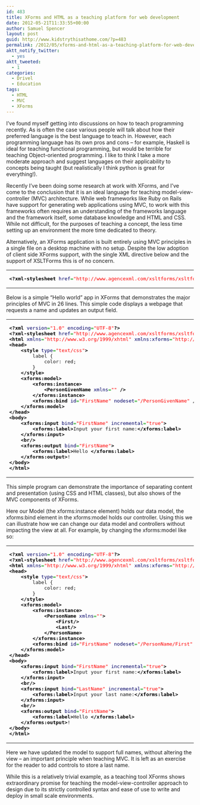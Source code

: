 ```yaml
---
id: 483
title: XForms and HTML as a teaching platform for web development
date: 2012-05-21T11:33:55+00:00
author: Samuel Spencer
layout: post
guid: http://www.kidstrythisathome.com/?p=483
permalink: /2012/05/xforms-and-html-as-a-teaching-platform-for-web-development/
aktt_notify_twitter:
  - yes
aktt_tweeted:
  - 1
categories:
  - Drivel
  - Education
tags:
  - HTML
  - MVC
  - XForms
---
```

I&#8217;ve found myself getting into discussions on how to teach programming recently. As is often the case various people will talk about how their preferred language is the best language to teach in. However, each programming language has its own pros and cons &#8211; for example, Haskell is ideal for teaching functional programming, but would be terrible for teaching Object-oriented programming. I like to think I take a more moderate approach and suggest languages on their applicability to concepts being taught (but realistically I think python is great for everything!).

Recently I&#8217;ve been doing some research at work with XForms, and I&#8217;ve come to the conclusion that it is an ideal language for teaching model-view-controller (MVC) architecture. While web frameworks like Ruby on Rails have support for generating web applications using MVC, to work with this frameworks often requires an understanding of the frameworks language and the framework itself, some database knowledge and HTML and CSS. While not difficult, for the purposes of teaching a concept, the less time setting up an environment the more time dedicated to theory.

Alternatively, an XForms application is built entirely using MVC principles in a single file on a desktop machine with no setup. Despite the low adoption of client side XForms support, with the single XML directive below and the support of XSLTForms this is of no concern.

<div class="wp_syntax">
  <table>
    <tr>
      <td class="code">
        <pre class="xml" style="font-family:monospace;"><span style="color: #009900;"><span style="color: #000000; font-weight: bold;">&lt;?xml-stylesheet</span> <span style="color: #000066;">href</span>=<span style="color: #ff0000;">"http://www.agencexml.com/xsltforms/xsltforms/xsltforms.xsl"</span> <span style="color: #000066;">type</span>=<span style="color: #ff0000;">"text/xsl"</span><span style="color: #000000; font-weight: bold;">?&gt;</span></span></pre>
      </td>
    </tr>
  </table>
</div>

Below is a simple &#8220;Hello world&#8221; app in XForms that demonstrates the major principles of MVC in 26 lines. This simple code displays a webpage that requests a name and updates an output field.

<div class="wp_syntax">
  <table>
    <tr>
      <td class="code">
        <pre class="xml" style="font-family:monospace;"><span style="color: #009900;"><span style="color: #000000; font-weight: bold;">&lt;?xml</span> <span style="color: #000066;">version</span>=<span style="color: #ff0000;">"1.0"</span> <span style="color: #000066;">encoding</span>=<span style="color: #ff0000;">"UTF-8"</span><span style="color: #000000; font-weight: bold;">?&gt;</span></span>
<span style="color: #009900;"><span style="color: #000000; font-weight: bold;">&lt;?xml-stylesheet</span> <span style="color: #000066;">href</span>=<span style="color: #ff0000;">"http://www.agencexml.com/xsltforms/xsltforms/xsltforms.xsl"</span> <span style="color: #000066;">type</span>=<span style="color: #ff0000;">"text/xsl"</span><span style="color: #000000; font-weight: bold;">?&gt;</span></span>
<span style="color: #009900;"><span style="color: #000000; font-weight: bold;">&lt;html</span> <span style="color: #000066;">xmlns</span>=<span style="color: #ff0000;">"http://www.w3.org/1999/xhtml"</span> <span style="color: #000066;">xmlns:xforms</span>=<span style="color: #ff0000;">"http://www.w3.org/2002/xforms"</span> <span style="color: #000000; font-weight: bold;">&gt;</span></span>
<span style="color: #009900;"><span style="color: #000000; font-weight: bold;">&lt;head<span style="color: #000000; font-weight: bold;">&gt;</span></span></span>
    <span style="color: #009900;"><span style="color: #000000; font-weight: bold;">&lt;style</span> <span style="color: #000066;">type</span>=<span style="color: #ff0000;">"text/css"</span><span style="color: #000000; font-weight: bold;">&gt;</span></span>
        label {
            color: red;
        }
    <span style="color: #009900;"><span style="color: #000000; font-weight: bold;">&lt;/style<span style="color: #000000; font-weight: bold;">&gt;</span></span></span>
    <span style="color: #009900;"><span style="color: #000000; font-weight: bold;">&lt;xforms:model<span style="color: #000000; font-weight: bold;">&gt;</span></span></span>
        <span style="color: #009900;"><span style="color: #000000; font-weight: bold;">&lt;xforms:instance<span style="color: #000000; font-weight: bold;">&gt;</span></span></span>
            <span style="color: #009900;"><span style="color: #000000; font-weight: bold;">&lt;PersonGivenName</span> <span style="color: #000066;">xmlns</span>=<span style="color: #ff0000;">""</span> <span style="color: #000000; font-weight: bold;">/&gt;</span></span>
        <span style="color: #009900;"><span style="color: #000000; font-weight: bold;">&lt;/xforms:instance<span style="color: #000000; font-weight: bold;">&gt;</span></span></span>
        <span style="color: #009900;"><span style="color: #000000; font-weight: bold;">&lt;xforms:bind</span> <span style="color: #000066;">id</span>=<span style="color: #ff0000;">"FirstName"</span> <span style="color: #000066;">nodeset</span>=<span style="color: #ff0000;">"/PersonGivenName"</span> <span style="color: #000000; font-weight: bold;">/&gt;</span></span>
    <span style="color: #009900;"><span style="color: #000000; font-weight: bold;">&lt;/xforms:model<span style="color: #000000; font-weight: bold;">&gt;</span></span></span>
<span style="color: #009900;"><span style="color: #000000; font-weight: bold;">&lt;/head<span style="color: #000000; font-weight: bold;">&gt;</span></span></span>
<span style="color: #009900;"><span style="color: #000000; font-weight: bold;">&lt;body<span style="color: #000000; font-weight: bold;">&gt;</span></span></span>
    <span style="color: #009900;"><span style="color: #000000; font-weight: bold;">&lt;xforms:input</span> <span style="color: #000066;">bind</span>=<span style="color: #ff0000;">"FirstName"</span> <span style="color: #000066;">incremental</span>=<span style="color: #ff0000;">"true"</span><span style="color: #000000; font-weight: bold;">&gt;</span></span>
        <span style="color: #009900;"><span style="color: #000000; font-weight: bold;">&lt;xforms:label<span style="color: #000000; font-weight: bold;">&gt;</span></span></span>Input your first name:<span style="color: #009900;"><span style="color: #000000; font-weight: bold;">&lt;/xforms:label<span style="color: #000000; font-weight: bold;">&gt;</span></span></span>
    <span style="color: #009900;"><span style="color: #000000; font-weight: bold;">&lt;/xforms:input<span style="color: #000000; font-weight: bold;">&gt;</span></span></span>
    <span style="color: #009900;"><span style="color: #000000; font-weight: bold;">&lt;br</span><span style="color: #000000; font-weight: bold;">/&gt;</span></span>
    <span style="color: #009900;"><span style="color: #000000; font-weight: bold;">&lt;xforms:output</span> <span style="color: #000066;">bind</span>=<span style="color: #ff0000;">"FirstName"</span><span style="color: #000000; font-weight: bold;">&gt;</span></span>
        <span style="color: #009900;"><span style="color: #000000; font-weight: bold;">&lt;xforms:label<span style="color: #000000; font-weight: bold;">&gt;</span></span></span>Hello <span style="color: #009900;"><span style="color: #000000; font-weight: bold;">&lt;/xforms:label<span style="color: #000000; font-weight: bold;">&gt;</span></span></span>
    <span style="color: #009900;"><span style="color: #000000; font-weight: bold;">&lt;/xforms:output<span style="color: #000000; font-weight: bold;">&gt;</span></span></span>!
<span style="color: #009900;"><span style="color: #000000; font-weight: bold;">&lt;/body<span style="color: #000000; font-weight: bold;">&gt;</span></span></span>
<span style="color: #009900;"><span style="color: #000000; font-weight: bold;">&lt;/html<span style="color: #000000; font-weight: bold;">&gt;</span></span></span></pre>
      </td>
    </tr>
  </table>
</div>

This simple program can demonstrate the importance of separating content and presentation (using CSS and HTML classes), but also shows of the MVC components of XForms.

Here our Model (the xforms:instance element) holds our data model, the xforms:bind element in the xforms:model holds our controller. Using this we can illustrate how we can change our data model and controllers without impacting the view at all. For example, by changing the xforms:model like so:

<div class="wp_syntax">
  <table>
    <tr>
      <td class="code">
        <pre class="xml" style="font-family:monospace;"><span style="color: #009900;"><span style="color: #000000; font-weight: bold;">&lt;?xml</span> <span style="color: #000066;">version</span>=<span style="color: #ff0000;">"1.0"</span> <span style="color: #000066;">encoding</span>=<span style="color: #ff0000;">"UTF-8"</span><span style="color: #000000; font-weight: bold;">?&gt;</span></span>
<span style="color: #009900;"><span style="color: #000000; font-weight: bold;">&lt;?xml-stylesheet</span> <span style="color: #000066;">href</span>=<span style="color: #ff0000;">"http://www.agencexml.com/xsltforms/xsltforms/xsltforms.xsl"</span> <span style="color: #000066;">type</span>=<span style="color: #ff0000;">"text/xsl"</span><span style="color: #000000; font-weight: bold;">?&gt;</span></span>
<span style="color: #009900;"><span style="color: #000000; font-weight: bold;">&lt;html</span> <span style="color: #000066;">xmlns</span>=<span style="color: #ff0000;">"http://www.w3.org/1999/xhtml"</span> <span style="color: #000066;">xmlns:xforms</span>=<span style="color: #ff0000;">"http://www.w3.org/2002/xforms"</span> <span style="color: #000000; font-weight: bold;">&gt;</span></span>
<span style="color: #009900;"><span style="color: #000000; font-weight: bold;">&lt;head<span style="color: #000000; font-weight: bold;">&gt;</span></span></span>
    <span style="color: #009900;"><span style="color: #000000; font-weight: bold;">&lt;style</span> <span style="color: #000066;">type</span>=<span style="color: #ff0000;">"text/css"</span><span style="color: #000000; font-weight: bold;">&gt;</span></span>
        label {
            color: red;
        }
    <span style="color: #009900;"><span style="color: #000000; font-weight: bold;">&lt;/style<span style="color: #000000; font-weight: bold;">&gt;</span></span></span>
    <span style="color: #009900;"><span style="color: #000000; font-weight: bold;">&lt;xforms:model<span style="color: #000000; font-weight: bold;">&gt;</span></span></span>
        <span style="color: #009900;"><span style="color: #000000; font-weight: bold;">&lt;xforms:instance<span style="color: #000000; font-weight: bold;">&gt;</span></span></span>
            <span style="color: #009900;"><span style="color: #000000; font-weight: bold;">&lt;PersonName</span> <span style="color: #000066;">xmlns</span>=<span style="color: #ff0000;">""</span><span style="color: #000000; font-weight: bold;">&gt;</span></span>
                <span style="color: #009900;"><span style="color: #000000; font-weight: bold;">&lt;First</span><span style="color: #000000; font-weight: bold;">/&gt;</span></span>
                <span style="color: #009900;"><span style="color: #000000; font-weight: bold;">&lt;Last</span><span style="color: #000000; font-weight: bold;">/&gt;</span></span>
            <span style="color: #009900;"><span style="color: #000000; font-weight: bold;">&lt;/PersonName<span style="color: #000000; font-weight: bold;">&gt;</span></span></span>
        <span style="color: #009900;"><span style="color: #000000; font-weight: bold;">&lt;/xforms:instance<span style="color: #000000; font-weight: bold;">&gt;</span></span></span>
        <span style="color: #009900;"><span style="color: #000000; font-weight: bold;">&lt;xforms:bind</span> <span style="color: #000066;">id</span>=<span style="color: #ff0000;">"FirstName"</span> <span style="color: #000066;">nodeset</span>=<span style="color: #ff0000;">"/PersonName/First"</span> <span style="color: #000000; font-weight: bold;">/&gt;</span></span>
    <span style="color: #009900;"><span style="color: #000000; font-weight: bold;">&lt;/xforms:model<span style="color: #000000; font-weight: bold;">&gt;</span></span></span>
<span style="color: #009900;"><span style="color: #000000; font-weight: bold;">&lt;/head<span style="color: #000000; font-weight: bold;">&gt;</span></span></span>
<span style="color: #009900;"><span style="color: #000000; font-weight: bold;">&lt;body<span style="color: #000000; font-weight: bold;">&gt;</span></span></span>
    <span style="color: #009900;"><span style="color: #000000; font-weight: bold;">&lt;xforms:input</span> <span style="color: #000066;">bind</span>=<span style="color: #ff0000;">"FirstName"</span> <span style="color: #000066;">incremental</span>=<span style="color: #ff0000;">"true"</span><span style="color: #000000; font-weight: bold;">&gt;</span></span>
        <span style="color: #009900;"><span style="color: #000000; font-weight: bold;">&lt;xforms:label<span style="color: #000000; font-weight: bold;">&gt;</span></span></span>Input your first name:<span style="color: #009900;"><span style="color: #000000; font-weight: bold;">&lt;/xforms:label<span style="color: #000000; font-weight: bold;">&gt;</span></span></span>
    <span style="color: #009900;"><span style="color: #000000; font-weight: bold;">&lt;/xforms:input<span style="color: #000000; font-weight: bold;">&gt;</span></span></span>
    <span style="color: #009900;"><span style="color: #000000; font-weight: bold;">&lt;br</span><span style="color: #000000; font-weight: bold;">/&gt;</span></span>
    <span style="color: #009900;"><span style="color: #000000; font-weight: bold;">&lt;xforms:input</span> <span style="color: #000066;">bind</span>=<span style="color: #ff0000;">"LastName"</span> <span style="color: #000066;">incremental</span>=<span style="color: #ff0000;">"true"</span><span style="color: #000000; font-weight: bold;">&gt;</span></span>
        <span style="color: #009900;"><span style="color: #000000; font-weight: bold;">&lt;xforms:label<span style="color: #000000; font-weight: bold;">&gt;</span></span></span>Input your last name:<span style="color: #009900;"><span style="color: #000000; font-weight: bold;">&lt;/xforms:label<span style="color: #000000; font-weight: bold;">&gt;</span></span></span>
    <span style="color: #009900;"><span style="color: #000000; font-weight: bold;">&lt;/xforms:input<span style="color: #000000; font-weight: bold;">&gt;</span></span></span>
    <span style="color: #009900;"><span style="color: #000000; font-weight: bold;">&lt;br</span><span style="color: #000000; font-weight: bold;">/&gt;</span></span>
    <span style="color: #009900;"><span style="color: #000000; font-weight: bold;">&lt;xforms:output</span> <span style="color: #000066;">bind</span>=<span style="color: #ff0000;">"FirstName"</span><span style="color: #000000; font-weight: bold;">&gt;</span></span>
        <span style="color: #009900;"><span style="color: #000000; font-weight: bold;">&lt;xforms:label<span style="color: #000000; font-weight: bold;">&gt;</span></span></span>Hello <span style="color: #009900;"><span style="color: #000000; font-weight: bold;">&lt;/xforms:label<span style="color: #000000; font-weight: bold;">&gt;</span></span></span>
    <span style="color: #009900;"><span style="color: #000000; font-weight: bold;">&lt;/xforms:output<span style="color: #000000; font-weight: bold;">&gt;</span></span></span>!
<span style="color: #009900;"><span style="color: #000000; font-weight: bold;">&lt;/body<span style="color: #000000; font-weight: bold;">&gt;</span></span></span>
<span style="color: #009900;"><span style="color: #000000; font-weight: bold;">&lt;/html<span style="color: #000000; font-weight: bold;">&gt;</span></span></span></pre>
      </td>
    </tr>
  </table>
</div>

Here we have updated the model to support full names, without altering the view &#8211; an important principle when teaching MVC. It is left as an exercise for the reader to add controls to store a last name.

While this is a relatively trivial example, as a teaching tool XForms shows extraordinary promise for teaching the model-view-controller approach to design due to its strictly controlled syntax and ease of use to write and deploy in small scale environments.